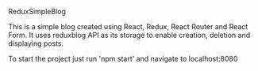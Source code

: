 ReduxSimpleBlog

This is a simple blog created using React, Redux, React Router and React Form. It uses reduxblog API as its storage to enable creation, deletion and displaying posts.

To start the project just run 'npm start' and navigate to localhost:8080